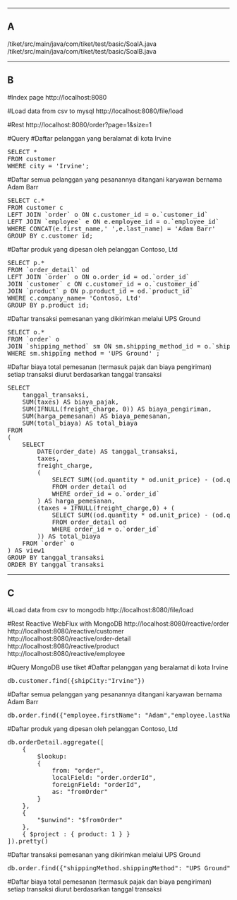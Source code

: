 ------------------------------------
A
--------------------------------
/tiket/src/main/java/com/tiket/test/basic/SoalA.java
/tiket/src/main/java/com/tiket/test/basic/SoalB.java

------------------------------------
B
--------------------------------
#Index page
http://localhost:8080

#Load data from csv to mysql
http://localhost:8080/file/load

#Rest 
http://localhost:8080/order?page=1&size=1

#Query
#Daftar pelanggan yang beralamat di kota Irvine
<pre>
SELECT * 
FROM customer 
WHERE city = 'Irvine';
</pre>

#Daftar semua pelanggan yang pesanannya ditangani karyawan bernama Adam Barr
<pre>
SELECT c.* 
FROM customer c
LEFT JOIN `order` o ON c.customer_id = o.`customer_id`
LEFT JOIN `employee` e ON e.employee_id = o.`employee_id`
WHERE CONCAT(e.first_name,' ',e.last_name) = 'Adam Barr' 
GROUP BY c.customer_id;
</pre>

#Daftar produk yang dipesan oleh pelanggan Contoso, Ltd
<pre>
SELECT p.* 
FROM `order_detail` od
LEFT JOIN `order` o ON o.order_id = od.`order_id`
JOIN `customer` c ON c.customer_id = o.`customer_id`
JOIN `product` p ON p.product_id = od.`product_id`
WHERE c.company_name= 'Contoso, Ltd' 
GROUP BY p.product_id;
</pre>

#Daftar transaksi pemesanan yang dikirimkan melalui UPS Ground
<pre>
SELECT o.* 
FROM `order` o 
JOIN `shipping_method` sm ON sm.shipping_method_id = o.`shipping_method_id`
WHERE sm.shipping_method = 'UPS Ground' ;
</pre>

#Daftar biaya total pemesanan (termasuk pajak dan biaya pengiriman) setiap transaksi diurut berdasarkan tanggal transaksi
<pre>
SELECT 
	tanggal_transaksi, 
	SUM(taxes) AS biaya_pajak, 
	SUM(IFNULL(freight_charge, 0)) AS biaya_pengiriman, 
	SUM(harga_pemesanan) AS biaya_pemesanan, 
	SUM(total_biaya) AS total_biaya
FROM 
(
	SELECT 
		DATE(order_date) AS tanggal_transaksi, 
		taxes, 
		freight_charge,
		(
			SELECT SUM((od.quantity * od.unit_price) - (od.quantity * od.unit_price * od.discount / 100 ))
			FROM order_detail od
			WHERE order_id = o.`order_id`
		) AS harga_pemesanan,
		(taxes + IFNULL(freight_charge,0) + (
			SELECT SUM((od.quantity * od.unit_price) - (od.quantity * od.unit_price * od.discount / 100 ))
			FROM order_detail od
			WHERE order_id = o.`order_id`
		)) AS total_biaya
	FROM `order` o
) AS view1
GROUP BY tanggal_transaksi
ORDER BY tanggal_transaksi
</pre>

------------------------------------
C
--------------------------------
#Load data from csv to mongodb
http://localhost:8080/file/load

#Rest Reactive WebFlux with MongoDB
http://localhost:8080/reactive/order
<br>
http://localhost:8080/reactive/customer
<br>
http://localhost:8080/reactive/order-detail
<br>
http://localhost:8080/reactive/product
<br>
http://localhost:8080/reactive/employee

#Query MongoDB
use tiket
#Daftar pelanggan yang beralamat di kota Irvine
<pre>
db.customer.find({shipCity:"Irvine"})
</pre>

#Daftar semua pelanggan yang pesanannya ditangani karyawan bernama Adam Barr
<pre>
db.order.find({"employee.firstName": "Adam","employee.lastName": "Barr"},{"customer":1}).pretty()
</pre>

#Daftar produk yang dipesan oleh pelanggan Contoso, Ltd
<pre>
db.orderDetail.aggregate([
  	{
     	$lookup:
       	{
         	from: "order",
         	localField: "order.orderId",
         	foreignField: "orderId",
         	as: "fromOrder"
       	}
  	},
  	{
        "$unwind": "$fromOrder"
    },
  	{ $project : { product: 1 } }
]).pretty()
</pre>

#Daftar transaksi pemesanan yang dikirimkan melalui UPS Ground
<pre>
db.order.find({"shippingMethod.shippingMethod": "UPS Ground"},{"orderId":1, "OrderDate":2, "purchaseOrderNumber":3, "shipDate":4, "taxes":5, "customer.firstName":6, "employee.firstName":7}).pretty()
</pre>

#Daftar biaya total pemesanan (termasuk pajak dan biaya pengiriman) setiap transaksi diurut berdasarkan tanggal transaksi

